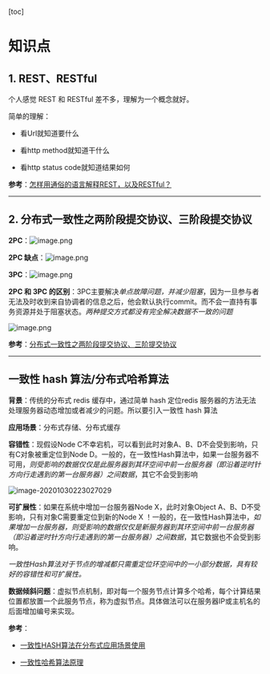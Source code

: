 [toc]

# 知识点

## 1. REST、RESTful

个人感觉 REST 和 RESTful 差不多，理解为一个概念就好。

简单的理解：

- 看Url就知道要什么

- 看http method就知道干什么

- 看http status code就知道结果如何

**参考**：[怎样用通俗的语言解释REST，以及RESTful？](https://www.zhihu.com/question/28557115)

---

## 2. 分布式一致性之两阶段提交协议、三阶段提交协议

**2PC**：![image.png](https://ww1.sinaimg.cn/large/006alGmrly1g7yn1o57sfj30gk04h75d.jpg)

**2PC 缺点**：![image.png](https://ww1.sinaimg.cn/large/006alGmrly1g7yn3qw7asj30ld0gl0v7.jpg)

**3PC**：![image.png](https://ww1.sinaimg.cn/large/006alGmrly1g7yn03d88cj30ea070gmo.jpg)

**2PC 和 3PC 的区别**：3PC主要解决*单点故障问题，并减少阻塞*，因为一旦参与者无法及时收到来自协调者的信息之后，他会默认执行commit。而不会一直持有事务资源并处于阻塞状态。*两种提交方式都没有完全解决数据不一致的问题*

![image.png](https://ww1.sinaimg.cn/large/006alGmrly1g7ymxpj7wij30ih0jj0uu.jpg)

**参考**：[分布式一致性之两阶段提交协议、三阶提交协议](https://zhuanlan.zhihu.com/p/35616810)

---

## 一致性 hash 算法/分布式哈希算法

**背景**：传统的分布式 redis 缓存中，通过简单 hash 定位redis 服务器的方法无法处理服务器动态增加或者减少的问题。所以要引入一致性 hash 算法

**应用场景**：分布式存储、分布式缓存

**容错性**：现假设Node C不幸宕机，可以看到此时对象A、B、D不会受到影响，只有C对象被重定位到Node D。一般的，在一致性Hash算法中，如果一台服务器不可用，*则受影响的数据仅仅是此服务器到其环空间中前一台服务器（即沿着逆时针方向行走遇到的第一台服务器）之间数据*，其它不会受到影响

![image-20201030223027029](/home/qiubing/.config/Typora/typora-user-images/image-20201030223027029.png)

**可扩展性**：如果在系统中增加一台服务器Node X，此时对象Object A、B、D不受影响，只有对象C需要重定位到新的Node X ！一般的，在一致性Hash算法中，*如果增加一台服务器，则受影响的数据仅仅是新服务器到其环空间中前一台服务器（即沿着逆时针方向行走遇到的第一台服务器）之间数据*，其它数据也不会受到影响。

*一致性Hash算法对于节点的增减都只需重定位环空间中的一小部分数据，具有较好的容错性和可扩展性。*

**数据倾斜问题**：虚拟节点机制，即对每一个服务节点计算多个哈希，每个计算结果位置都放置一个此服务节点，称为虚拟节点。具体做法可以在服务器IP或主机名的后面增加编号来实现。 

**参考**：

- [一致性HASH算法在分布式应用场景使用](https://www.cnblogs.com/zhangfengshi/p/13246070.html)

- [一致性哈希算法原理](https://www.cnblogs.com/williamjie/p/9477852.html)